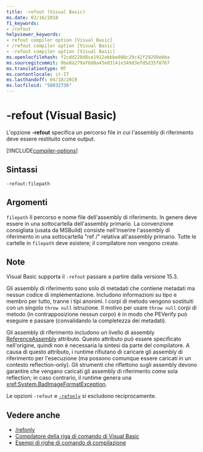 ```yaml
---
title: -refout (Visual Basic)
ms.date: 03/16/2018
f1_keywords:
- /refout
helpviewer_keywords:
- refout compiler option [Visual Basic]
- /refout compiler option [Visual Basic]
- -refout compiler option [Visual Basic]
ms.openlocfilehash: f2cdd228d8ce1912abbbe888c29c42f29299ebba
ms.sourcegitcommit: 0be8a279af6d8a43e03141e349d3efd5d35f8767
ms.translationtype: MT
ms.contentlocale: it-IT
ms.lasthandoff: 04/18/2019
ms.locfileid: "58832736"
---
```

# <a name="-refout-visual-basic"></a>-refout (Visual Basic)

L'opzione **-refout** specifica un percorso file in cui l'assembly di riferimento deve essere restituito come output.

[!INCLUDE[compiler-options](~/includes/compiler-options.md)]

## <a name="syntax"></a>Sintassi

```console
-refout:filepath
```

## <a name="arguments"></a>Argomenti

 `filepath` Il percorso e nome file dell'assembly di riferimento. In genere deve essere in una sottocartella dell'assembly primario. La convenzione consigliata (usata da MSBuild) consiste nell'inserire l'assembly di riferimento in una sottocartella "ref /" relativa all'assembly primario. Tutte le cartelle in `filepath` deve esistere; il compilatore non vengono create. 

## <a name="remarks"></a>Note

Visual Basic supporta il `-refout` passare a partire dalla versione 15.3.

Gli assembly di riferimento sono solo di metadati che contiene metadati ma nessun codice di implementazione. Includono informazioni su tipo e membro per tutto, tranne i tipi anonimi. I corpi di metodo vengono sostituiti con un singolo `throw null` istruzione. Il motivo per usare `throw null` corpi di metodo (in contrapposizione nessun corpo) è in modo che PEVerify può eseguire e passare (convalidando la completezza dei metadati).

Gli assembly di riferimento includono un livello di assembly [ReferenceAssembly](xref:System.Runtime.CompilerServices.ReferenceAssemblyAttribute) attributo. Questo attributo può essere specificato nell'origine, quindi non è necessaria la sintesi da parte del compilatore. A causa di questo attributo, i runtime rifiutano di caricare gli assembly di riferimento per l'esecuzione (ma possono comunque essere caricati in un contesto reflection-only). Gli strumenti che riflettono sugli assembly devono garantire che vengano caricati gli assembly di riferimento come sola reflection; in caso contrario, il runtime genera una <xref:System.BadImageFormatException>.

Le opzioni `-refout` e [`-refonly`](refonly-compiler-option.md) si escludono reciprocamente.

## <a name="see-also"></a>Vedere anche

- [/refonly](refonly-compiler-option.md)
- [Compilatore della riga di comando di Visual Basic](index.md)
- [Esempi di righe di comando di compilazione](sample-compilation-command-lines.md)
